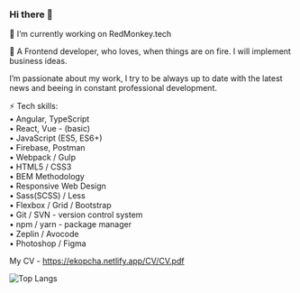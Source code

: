 ### Hi there 👋

🔭 I’m currently working on RedMonkey.tech

💬 A Frontend developer, who loves, when things are on fire.
I will implement business ideas.

I’m passionate about my work, I try to be always up to date with the latest news and beeing in constant professional development.

⚡ Tech skills: <br>
• Angular, TypeScript <br>
• React, Vue - (basic) <br>
• JavaScript (ES5, ES6+) <br>
• Firebase, Postman <br>
• Webpack / Gulp <br>
• HTML5 / CSS3 <br>
• BEM Methodology <br>
• Responsive Web Design <br>
• Sass(SCSS) / Less <br>
• Flexbox / Grid / Bootstrap <br>
• Git / SVN - version control system <br>
• npm / yarn - package manager <br>
• Zeplin / Avocode <br>
• Photoshop / Figma <br>

My CV - https://ekopcha.netlify.app/CV/CV.pdf

![Top Langs](https://github-readme-stats.vercel.app/api/top-langs/?username=erikkopcha&layout=compact)
